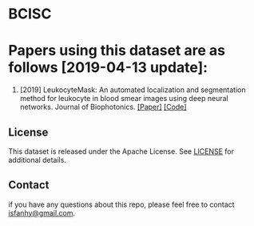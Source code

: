 # BCISC

# Papers using this dataset are as follows [2019-04-13 update]:
1. [2019] LeukocyteMask: An automated localization and segmentation method for leukocyte in blood smear images using deep neural networks. Journal of Biophotonics. [[Paper]](https://doi.org/10.1002/jbio.201800488) [[Code]](https://github.com/fpklipic/LeukocyteMask)


## License

This dataset is released under the Apache License. See [LICENSE](LICENSE) for additional details.


## Contact
if you have any questions about this repo, please feel free to contact isfanhy@gmail.com.



